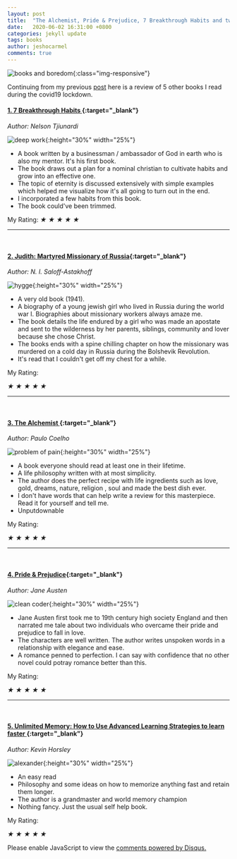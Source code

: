 ```yaml
---
layout: post
title:  "The Alchemist, Pride & Prejudice, 7 Breakthrough Habits and two other book reviews"
date:   2020-06-02 16:31:00 +0800
categories: jekyll update
tags: books
author: jeshocarmel
comments: true
---
```




![books and boredom](/assets/images/5books.gif){:class="img-responsive"}

Continuing from my previous [post](https://jeshocarmel.github.io/jekyll/update/2020/06/02/review_of_books.html) here is a review of 5 other books I read during the covid19 lockdown. 


#### **[1.  7 Breakthrough Habits ](https://7breakthroughhabits.com/){:target="_blank"}** 


*Author: Nelson Tjiunardi*

![deep work](/assets/images/7breakthrough.png){:height="30%" width="25%"}
  
  - A book written by a businessman / ambassador of God in earth who is also my mentor. It's his first book.
  - The book draws out a plan for a nominal christian to cultivate habits and grow into an effective one. 
  - The topic of eternity is discussed extensively with simple examples which helped me visualize how it's all going to turn out in the end.
  - I incorporated a few habits from this book.
  - The book could've been trimmed.

<div class="rating" data-rating="3">
My Rating:  
  <i class="star-1">★</i>
  <i class="star-2">★</i>
  <i class="star-3">★</i>
  <i class="star-4">★</i>
  <i class="star-5">★</i>

</div>

<hr/><br/>


#### [**2. Judith: Martyred Missionary of Russia**](https://www.goodreads.com/book/show/6093497-judith-martyred-missionary-of-russia){:target="_blank"}

*Author: N. I. Saloff-Astakhoff*

![hygge](/assets/images/judith.jpg ){:height="30%" width="25%"}

- A very old book (1941). 
- A biography of a young jewish girl who lived in Russia during the world war I. Biographies about missionary workers always amaze me. 
- The book details the life endured by a girl who was made an apostate and sent to the wilderness by her parents, siblings, community and lover because she chose Christ.
- The books ends with a spine chilling chapter on how the missionary was murdered on a cold day in Russia during the Bolshevik Revolution.
- It's read that I couldn't get off my chest for a while. 
	

<div class="rating" data-rating="4">
My Rating: 

  <i class="star-1">★</i>
  <i class="star-2">★</i>
  <i class="star-3">★</i>
  <i class="star-4">★</i>
  <i class="star-5">★</i>
</div>

<hr/><br/>


#### [**3. The Alchemist** ](https://www.amazon.in/Alchemist-Paulo-Coelho-ebook/dp/B00U6SFUSS){:target="_blank"}

*Author: Paulo Coelho*

![problem of pain](/assets/images/alchemist.jpg ){:height="30%" width="25%"}


- A book everyone should read at least one in their lifetime.
- A life philosophy written with at most simplicity. 
- The author does the perfect recipe with life ingredients such as love, gold, dreams, nature, religion , soul and made the best dish ever.
- I don't have words that can help write a review for this masterpiece. Read it for yourself and tell me. 
- Unputdownable


<div class="rating" data-rating="5">
My Rating: 

  <i class="star-1">★</i>
  <i class="star-2">★</i>
  <i class="star-3">★</i>
  <i class="star-4">★</i>
  <i class="star-5">★</i>
</div>

<hr/><br/>


#### [**4. Pride & Prejudice**](https://www.amazon.in/Pride-Prejudice-Jane-Austen-ebook/dp/B076X7QJFS/){:target="_blank"}

*Author: Jane Austen*

![clean coder](/assets/images/prideandprejudice.jpg ){:height="30%" width="25%"}


- Jane Austen first took me to 19th century high society England and then narrated me tale about two individuals who overcame their pride and prejudice to fall in love.
- The characters are well written. The author writes unspoken words in a relationship with elegance and ease.
- A romance penned to perfection. I can say with confidence that no other novel could potray romance better than this.

<div class="rating" data-rating="4.5">
My Rating:  

  <i class="star-1">★</i>
  <i class="star-2">★</i>
  <i class="star-3">★</i>
  <i class="star-4">★</i>
  <i class="star-5">★</i>
</div>

<hr/><br/>


#### [**5. Unlimited Memory: How to Use Advanced Learning Strategies to learn faster** ](https://www.amazon.com/Unlimited-Memory-Advanced-Strategies-Productive-ebook/dp/B00I3QS1XQ){:target="_blank"}

*Author: Kevin Horsley*

![alexander](/assets/images/unlimited_memory.jpg ){:height="30%" width="25%"}

- An easy read
- Philosophy and some ideas on how to memorize anything fast and retain them longer.
- The author is a grandmaster and world memory champion
- Nothing fancy. Just the usual self help book.


<div class="rating" data-rating="3">
My Rating: 

  <i class="star-1">★</i>
  <i class="star-2">★</i>
  <i class="star-3">★</i>
  <i class="star-4">★</i>
  <i class="star-5">★</i>
</div>


<div id="disqus_thread"></div>
<script>

/**
*  RECOMMENDED CONFIGURATION VARIABLES: EDIT AND UNCOMMENT THE SECTION BELOW TO INSERT DYNAMIC VALUES FROM YOUR PLATFORM OR CMS.
*  LEARN WHY DEFINING THESE VARIABLES IS IMPORTANT: https://disqus.com/admin/universalcode/#configuration-variables*/
/*
var disqus_config = function () {
this.page.url = PAGE_URL;  // Replace PAGE_URL with your page's canonical URL variable
this.page.identifier = PAGE_IDENTIFIER; // Replace PAGE_IDENTIFIER with your page's unique identifier variable
};
*/
(function() { // DON'T EDIT BELOW THIS LINE
var d = document, s = d.createElement('script');
s.src = 'https://jeshocarmel-github-io.disqus.com/embed.js';
s.setAttribute('data-timestamp', +new Date());
(d.head || d.body).appendChild(s);
})();
</script>
<noscript>Please enable JavaScript to view the <a href="https://disqus.com/?ref_noscript">comments powered by Disqus.</a></noscript>
                            